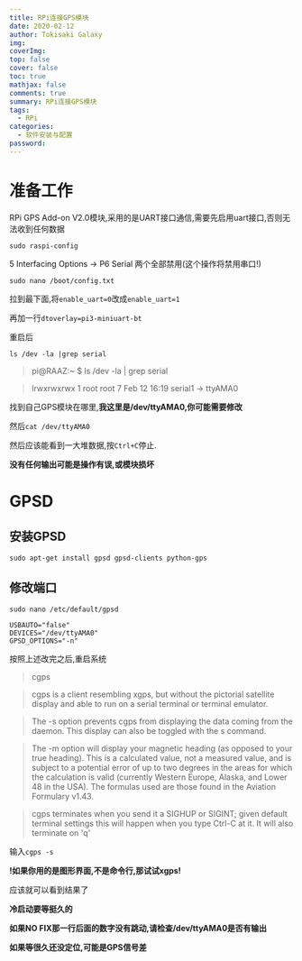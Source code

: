```yaml
---
title: RPi连接GPS模块
date: 2020-02-12
author: Tokisaki Galaxy
img: 
coverImg: 
top: false
cover: false
toc: true
mathjax: false
comments: true
summary: RPi连接GPS模块
tags:
  - RPi
categories:
  - 软件安装与配置
password:
---
```


# 准备工作

RPi GPS Add-on V2.0模块,采用的是UART接口通信,需要先启用uart接口,否则无法收到任何数据

`sudo raspi-config`

5 Interfacing Options -> P6 Serial 两个全部禁用(这个操作将禁用串口!)

`sudo nano /boot/config.txt`

拉到最下面,将`enable_uart=0`改成`enable_uart=1`

再加一行`dtoverlay=pi3-miniuart-bt`

重启后

`ls /dev -la |grep serial`

> pi@RAAZ:~ $ ls /dev -la \| grep serial

> lrwxrwxrwx  1 root root           7 Feb 12 16:19 serial1 -> ttyAMA0

找到自己GPS模块在哪里,**我这里是/dev/ttyAMA0,你可能需要修改**

然后`cat /dev/ttyAMA0`

然后应该能看到一大堆数据,按`Ctrl+C`停止.

**没有任何输出可能是操作有误,或模块损坏**

# GPSD

## 安装GPSD

`sudo apt-get install gpsd gpsd-clients python-gps`

## 修改端口

`sudo nano /etc/default/gpsd`

```
USBAUTO="false"
DEVICES="/dev/ttyAMA0"
GPSD_OPTIONS="-n"
```
按照上述改完之后,重启系统

> cgps

> cgps is a client resembling xgps, but without the pictorial satellite display and able to run on a serial terminal or terminal emulator.

> The -s option prevents cgps from displaying the data coming from the daemon. This display can also be toggled with the s command.

> The -m option will display your magnetic heading (as opposed to your true heading). This is a calculated value, not a measured value, and is subject to a potential error of up to two degrees in the areas for which the calculation is valid (currently Western Europe, Alaska, and Lower 48 in the USA). The formulas used are those found in the Aviation Formulary v1.43.

> cgps terminates when you send it a SIGHUP or SIGINT; given default terminal settings this will happen when you type Ctrl-C at it. It will also terminate on 'q'

输入`cgps -s`

**!如果你用的是图形界面,不是命令行,那试试xgps!**

应该就可以看到结果了


**冷启动要等挺久的**

**如果NO FIX那一行后面的数字没有跳动,请检查/dev/ttyAMA0是否有输出**

**如果等很久还没定位,可能是GPS信号差**

